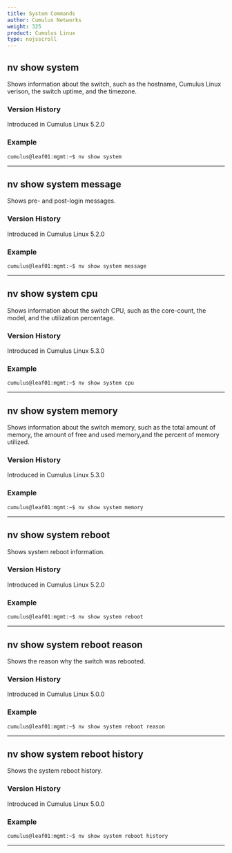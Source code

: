 ```yaml
---
title: System Commands
author: Cumulus Networks
weight: 325
product: Cumulus Linux
type: nojsscroll
---
```

## nv show system

Shows information about the switch, such as the hostname, Cumulus Linux verison, the switch uptime, and the timezone.

### Version History

Introduced in Cumulus Linux 5.2.0

### Example

```
cumulus@leaf01:mgmt:~$ nv show system
```

- - -

## nv show system message

Shows pre- and post-login messages.

### Version History

Introduced in Cumulus Linux 5.2.0

### Example

```
cumulus@leaf01:mgmt:~$ nv show system message
```

- - -

## nv show system cpu

Shows information about the switch CPU, such as the core-count, the model, and the utilization percentage.

### Version History

Introduced in Cumulus Linux 5.3.0

### Example

```
cumulus@leaf01:mgmt:~$ nv show system cpu
```

- - -

## nv show system memory

Shows information about the switch memory, such as the total amount of memory, the amount of free and used memory,and the percent of memory utilized.

### Version History

Introduced in Cumulus Linux 5.3.0

### Example

```
cumulus@leaf01:mgmt:~$ nv show system memory
```

- - -

## nv show system reboot

Shows system reboot information.

### Version History

Introduced in Cumulus Linux 5.2.0

### Example

```
cumulus@leaf01:mgmt:~$ nv show system reboot
```

- - -

## nv show system reboot reason

Shows the reason why the switch was rebooted.

### Version History

Introduced in Cumulus Linux 5.0.0

### Example

```
cumulus@leaf01:mgmt:~$ nv show system reboot reason
```

- - -

## nv show system reboot history

Shows the system reboot history.

### Version History

Introduced in Cumulus Linux 5.0.0

### Example

```
cumulus@leaf01:mgmt:~$ nv show system reboot history
```

- - -
